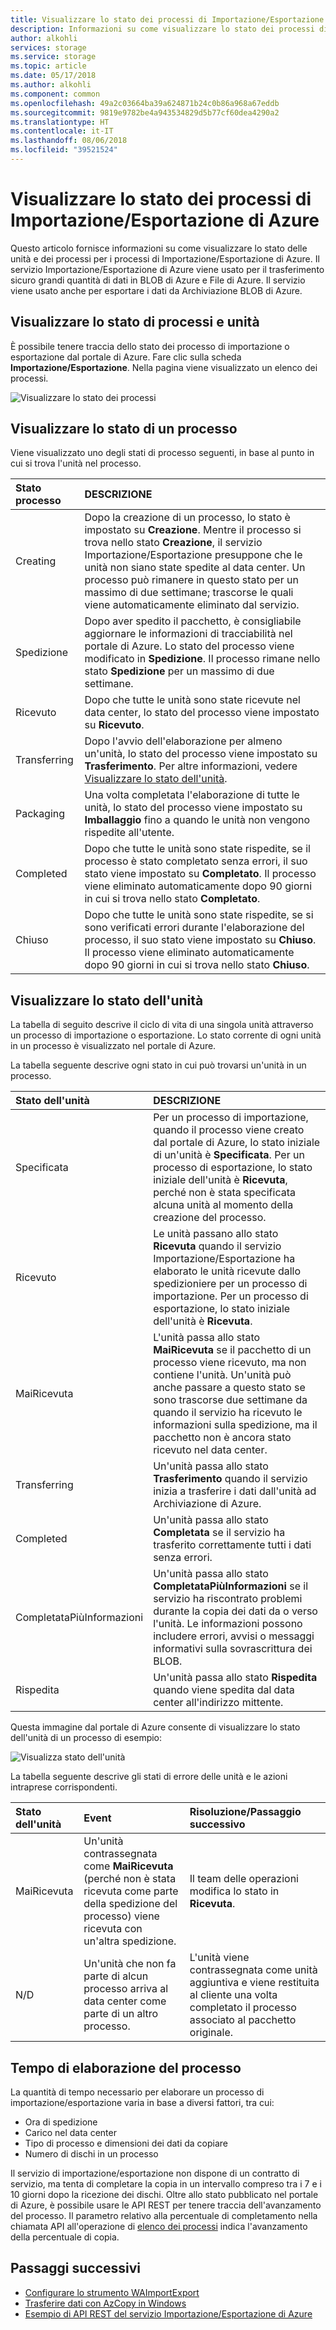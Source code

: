 ```yaml
---
title: Visualizzare lo stato dei processi di Importazione/Esportazione di Azure | Microsoft Docs
description: Informazioni su come visualizzare lo stato dei processi di Importazione/Esportazione e delle unità usate.
author: alkohli
services: storage
ms.service: storage
ms.topic: article
ms.date: 05/17/2018
ms.author: alkohli
ms.component: common
ms.openlocfilehash: 49a2c03664ba39a624871b24c0b86a968a67eddb
ms.sourcegitcommit: 9819e9782be4a943534829d5b77cf60dea4290a2
ms.translationtype: HT
ms.contentlocale: it-IT
ms.lasthandoff: 08/06/2018
ms.locfileid: "39521524"
---
```

# <a name="view-the-status-of-azure-importexport-jobs"></a>Visualizzare lo stato dei processi di Importazione/Esportazione di Azure

Questo articolo fornisce informazioni su come visualizzare lo stato delle unità e dei processi per i processi di Importazione/Esportazione di Azure. Il servizio Importazione/Esportazione di Azure viene usato per il trasferimento sicuro grandi quantità di dati in BLOB di Azure e File di Azure. Il servizio viene usato anche per esportare i dati da Archiviazione BLOB di Azure.  

## <a name="view-job-and-drive-status"></a>Visualizzare lo stato di processi e unità
È possibile tenere traccia dello stato dei processo di importazione o esportazione dal portale di Azure. Fare clic sulla scheda **Importazione/Esportazione**. Nella pagina viene visualizzato un elenco dei processi.

![Visualizzare lo stato dei processi](./media/storage-import-export-service/jobstate.png)


## <a name="view-job-status"></a>Visualizzare lo stato di un processo

Viene visualizzato uno degli stati di processo seguenti, in base al punto in cui si trova l'unità nel processo.

| Stato processo | DESCRIZIONE |
|:--- |:--- |
| Creating | Dopo la creazione di un processo, lo stato è impostato su **Creazione**. Mentre il processo si trova nello stato **Creazione**, il servizio Importazione/Esportazione presuppone che le unità non siano state spedite al data center. Un processo può rimanere in questo stato per un massimo di due settimane; trascorse le quali viene automaticamente eliminato dal servizio. |
| Spedizione | Dopo aver spedito il pacchetto, è consigliabile aggiornare le informazioni di tracciabilità nel portale di Azure.  Lo stato del processo viene modificato in **Spedizione**. Il processo rimane nello stato **Spedizione** per un massimo di due settimane. 
| Ricevuto | Dopo che tutte le unità sono state ricevute nel data center, lo stato del processo viene impostato su **Ricevuto**. |
| Transferring | Dopo l'avvio dell'elaborazione per almeno un'unità, lo stato del processo viene impostato su **Trasferimento**. Per altre informazioni, vedere [Visualizzare lo stato dell'unità](#view-drive-status). |
| Packaging | Una volta completata l'elaborazione di tutte le unità, lo stato del processo viene impostato su **Imballaggio** fino a quando le unità non vengono rispedite all'utente. |
| Completed | Dopo che tutte le unità sono state rispedite, se il processo è stato completato senza errori, il suo stato viene impostato su **Completato**. Il processo viene eliminato automaticamente dopo 90 giorni in cui si trova nello stato **Completato**. |
| Chiuso | Dopo che tutte le unità sono state rispedite, se si sono verificati errori durante l'elaborazione del processo, il suo stato viene impostato su **Chiuso**. Il processo viene eliminato automaticamente dopo 90 giorni in cui si trova nello stato **Chiuso**. |

## <a name="view-drive-status"></a>Visualizzare lo stato dell'unità

La tabella di seguito descrive il ciclo di vita di una singola unità attraverso un processo di importazione o esportazione. Lo stato corrente di ogni unità in un processo è visualizzato nel portale di Azure.

La tabella seguente descrive ogni stato in cui può trovarsi un'unità in un processo.

| Stato dell'unità | DESCRIZIONE |
|:--- |:--- |
| Specificata | Per un processo di importazione, quando il processo viene creato dal portale di Azure, lo stato iniziale di un'unità è **Specificata**. Per un processo di esportazione, lo stato iniziale dell'unità è **Ricevuta**, perché non è stata specificata alcuna unità al momento della creazione del processo. |
| Ricevuto | Le unità passano allo stato **Ricevuta** quando il servizio Importazione/Esportazione ha elaborato le unità ricevute dallo spedizioniere per un processo di importazione. Per un processo di esportazione, lo stato iniziale dell'unità è **Ricevuta**. |
| MaiRicevuta | L'unità passa allo stato **MaiRicevuta** se il pacchetto di un processo viene ricevuto, ma non contiene l'unità. Un'unità può anche passare a questo stato se sono trascorse due settimane da quando il servizio ha ricevuto le informazioni sulla spedizione, ma il pacchetto non è ancora stato ricevuto nel data center. |
| Transferring | Un'unità passa allo stato **Trasferimento** quando il servizio inizia a trasferire i dati dall'unità ad Archiviazione di Azure. |
| Completed | Un'unità passa allo stato **Completata** se il servizio ha trasferito correttamente tutti i dati senza errori.
| CompletataPiùInformazioni | Un'unità passa allo stato **CompletataPiùInformazioni** se il servizio ha riscontrato problemi durante la copia dei dati da o verso l'unità. Le informazioni possono includere errori, avvisi o messaggi informativi sulla sovrascrittura dei BLOB.
| Rispedita | Un'unità passa allo stato **Rispedita** quando viene spedita dal data center all'indirizzo mittente. |

Questa immagine dal portale di Azure consente di visualizzare lo stato dell'unità di un processo di esempio:

![Visualizza stato dell'unità](./media/storage-import-export-service/drivestate.png)

La tabella seguente descrive gli stati di errore delle unità e le azioni intraprese corrispondenti.

| Stato dell'unità | Event | Risoluzione/Passaggio successivo |
|:--- |:--- |:--- |
| MaiRicevuta | Un'unità contrassegnata come **MaiRicevuta** (perché non è stata ricevuta come parte della spedizione del processo) viene ricevuta con un'altra spedizione. | Il team delle operazioni modifica lo stato in **Ricevuta**. |
| N/D | Un'unità che non fa parte di alcun processo arriva al data center come parte di un altro processo. | L'unità viene contrassegnata come unità aggiuntiva e viene restituita al cliente una volta completato il processo associato al pacchetto originale. |

## <a name="time-to-process-job"></a>Tempo di elaborazione del processo
La quantità di tempo necessario per elaborare un processo di importazione/esportazione varia in base a diversi fattori, tra cui:

-  Ora di spedizione
-  Carico nel data center
-  Tipo di processo e dimensioni dei dati da copiare
-  Numero di dischi in un processo 

Il servizio di importazione/esportazione non dispone di un contratto di servizio, ma tenta di completare la copia in un intervallo compreso tra i 7 e i 10 giorni dopo la ricezione dei dischi. Oltre allo stato pubblicato nel portale di Azure, è possibile usare le API REST per tenere traccia dell'avanzamento del processo. Il parametro relativo alla percentuale di completamento nella chiamata API all'operazione di [elenco dei processi]() indica l'avanzamento della percentuale di copia.


## <a name="next-steps"></a>Passaggi successivi

* [Configurare lo strumento WAImportExport](storage-import-export-tool-how-to.md)
* [Trasferire dati con AzCopy in Windows](storage-use-azcopy.md)
* [Esempio di API REST del servizio Importazione/Esportazione di Azure](https://azure.microsoft.com/documentation/samples/storage-dotnet-import-export-job-management/)

